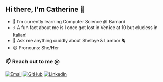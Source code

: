 ## Hi there, I'm Catherine 👋

- 🌱 I’m currently learning Computer Science @ Barnard
- ⚡ A fun fact about me is I once got lost in Venice at 10 but clueless in Italian!
- 💬 Ask me anything cuddly about Shelbye & Lambor 🐈
- 😄 Pronouns: She/Her
  
### 📫 Reach out to me @
  [![Email](https://img.shields.io/badge/Email-D14836?style=for-the-badge&logo=gmail&logoColor=white)](mailto:cathzzr2@gmail.com)
  [![GitHub](https://img.shields.io/badge/GitHub-181717?style=for-the-badge&logo=github&logoColor=white)](https://github.com/cathzzr2)
  [![LinkedIn](https://img.shields.io/badge/LinkedIn-0077B5?style=for-the-badge&logo=linkedin&logoColor=white)](https://linkedin.com/in/cathzzr2)


